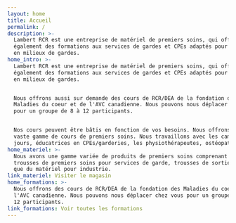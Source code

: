 ```yaml
---
layout: home
title: Accueil
permalink: /
description: >-
  Lambert RCR est une entreprise de matériel de premiers soins, qui offre
  également des formations aux services de gardes et CPEs adaptés pour les gens
  en milieux de gardes.
home_intro: >-
  Lambert RCR est une entreprise de matériel de premiers soins, qui offre
  également des formations aux services de gardes et CPEs adaptés pour les gens
  en milieux de gardes.


  Nous offrons aussi sur demande des cours de RCR/DEA de la fondation des
  Maladies du coeur et de l'AVC canadienne. Nous pouvons nous déplacer chez vous
  pour un groupe de 8 à 12 participants.


  Nos cours peuvent être bâtis en fonction de vos besoins. Nous offrons une
  vaste gamme de cours de premiers soins. Nous travaillons avec les camps de
  jours, éducatrices en CPEs/garderies, les physiothérapeutes, ostéopathes etc.
home_materiel: >-
  Nous avons une gamme variée de produits de premiers soins comprenant des
  trousses de premiers soins pour services de garde, trousses de sorties ainsi
  que du matériel pour industrie.
link_materiel: Visiter le magasin
home_formations: >-
  Nous offrons des cours de RCR/DEA de la fondation des Maladies du coeur et de
  l'AVC canadienne. Nous pouvons nous déplacer chez vous pour un groupe de 8 à
  12 participants.
link_formations: Voir toutes les formations
---
```


